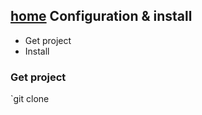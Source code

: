 [home](../README.md)
Configuration & install
-----------------------

+ Get project
+ Install
 
### Get project
`git clone 
